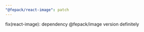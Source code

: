 ```yaml
---
"@fepack/react-image": patch
---
```


fix(react-image): dependency @fepack/image version definitely

